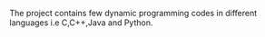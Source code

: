 The project contains few dynamic programming codes in different languages i.e C,C++,Java and Python.
